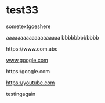 # test33
sometextgoeshere

aaaaaaaaaaaaaaaaaaa
bbbbbbbbbbbb


https://www.‮cba.moc

www.google.com

https:/google.com

https://youtube.com



testingagain
